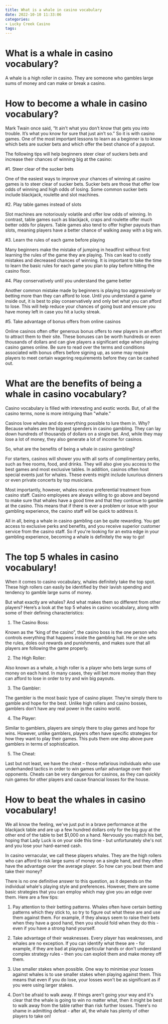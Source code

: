 ```yaml
---
title: What is a whale in casino vocabulary
date: 2022-10-10 11:33:06
categories:
- Lucky Creek Casino
tags:
---
```



#  What is a whale in casino vocabulary?

A whale is a high roller in casino. They are someone who gambles large sums of money and can make or break a casino.

#  How to become a whale in casino vocabulary?

Mark Twain once said, “It ain’t what you don’t know that gets you into trouble. It’s what you know for sure that just ain’t so.” So it is with casino games. One of the most important lessons to learn as a beginner is to know which bets are sucker bets and which offer the best chance of a payout.

The following tips will help beginners steer clear of suckers bets and increase their chances of winning big at the casino:

#1. Steer clear of the sucker bets

One of the easiest ways to improve your chances of winning at casino games is to steer clear of sucker bets. Sucker bets are those that offer low odds of winning and high odds of losing. Some common sucker bets include blackjack, roulette and slot machines.

#2. Play table games instead of slots

Slot machines are notoriously volatile and offer low odds of winning. In contrast, table games such as blackjack, craps and roulette offer much better odds for players. Table games also tend to offer higher payouts than slots, meaning players have a better chance of walking away with a big win.

#3. Learn the rules of each game before playing

Many beginners make the mistake of jumping in headfirst without first learning the rules of the game they are playing. This can lead to costly mistakes and decreased chances of winning. It is important to take the time to learn the basic rules for each game you plan to play before hitting the casino floor.

#4. Play conservatively until you understand the game better

Another common mistake made by beginners is playing too aggressively or betting more than they can afford to lose. Until you understand a game inside out, it is best to play conservatively and only bet what you can afford to lose. This will help reduce your chances of going bust and ensure you have money left in case you hit a lucky streak.

#5. Take advantage of bonus offers from online casinos

Online casinos often offer generous bonus offers to new players in an effort to attract them to their site. These bonuses can be worth hundreds or even thousands of dollars and can give players a significant edge when playing casino games online. Be sure to read over the terms and conditions associated with bonus offers before signing up, as some may require players to meet certain wagering requirements before they can be cashed out.

#  What are the benefits of being a whale in casino vocabulary?

Casino vocabulary is filled with interesting and exotic words. But, of all the casino terms, none is more intriguing than "whale."

Casinos love whales and do everything possible to lure them in. Why? Because whales are the biggest spenders in casino gambling. They can lay down hundreds of thousands of dollars on a single bet. And, while they may lose a lot of money, they also generate a lot of income for casinos.

So, what are the benefits of being a whale in casino gambling?

For starters, casinos will shower you with all sorts of complimentary perks, such as free rooms, food, and drinks. They will also give you access to the best games and most exclusive tables. In addition, casinos often host special events just for whales. These events might include luxurious dinners or even private concerts by top musicians.

Most importantly, however, whales receive preferential treatment from casino staff. Casino employees are always willing to go above and beyond to make sure that whales have a good time and that they continue to gamble at the casino. This means that if there is ever a problem or issue with your gambling experience, the casino staff will be quick to address it.

All in all, being a whale in casino gambling can be quite rewarding. You get access to exclusive perks and benefits, and you receive superior customer service from the casino staff. So if you're looking for an extra edge in your gambling experience, becoming a whale is definitely the way to go!

#  The top 5 whales in casino vocabulary!

When it comes to casino vocabulary, whales definitely take the top spot. These high rollers can easily be identified by their lavish spending and tendency to gamble large sums of money.

But what exactly are whales? And what makes them so different from other players? Here’s a look at the top 5 whales in casino vocabulary, along with some of their defining characteristics:

1. The Casino Boss:

Known as the “king of the casino”, the casino boss is the one person who controls everything that happens inside the gambling hall. He or she sets the rules, doles out rewards and punishments, and makes sure that all players are following the game properly.

2. The High Roller:

Also known as a whale, a high roller is a player who bets large sums of money on each hand. In many cases, they will bet more money than they can afford to lose in order to try and win big payouts.

3. The Gambler:

The gambler is the most basic type of casino player. They’re simply there to gamble and hope for the best. Unlike high rollers and casino bosses, gamblers don’t have any real power in the casino world.

4. The Player:

Similar to gamblers, players are simply there to play games and hope for wins. However, unlike gamblers, players often have specific strategies for how they want to play their games. This puts them one step above pure gamblers in terms of sophistication.

5. The Cheat:

Last but not least, we have the cheat – those nefarious individuals who use underhanded tactics in order to win games unfair advantage over their opponents. Cheats can be very dangerous for casinos, as they can quickly ruin games for other players and cause financial losses for the house.

#  How to beat the whales in casino vocabulary!

We all know the feeling, we've just put in a brave performance at the blackjack table and are up a few hundred dollars only for the big guy at the other end of the table to bet $1,000 on a hand. Nervously you match his bet, hoping that Lady Luck is on your side this time - but unfortunately she's not and you lose your hard-earned cash.

In casino vernacular, we call these players whales. They are the high rollers who can afford to risk large sums of money on a single hand, and they often have the advantage over the average player. So how can you beat them and take their money?

There is no one definitive answer to this question, as it depends on the individual whale's playing style and preferences. However, there are some basic strategies that you can employ which may give you an edge over them. Here are a few tips:

1) Pay attention to their betting patterns. Whales often have certain betting patterns which they stick to, so try to figure out what these are and use them against them. For example, if they always seem to raise their bets when they have a good hand, then you should fold when they do this - even if you have a strong hand yourself.

2) Take advantage of their weaknesses. Every player has weaknesses, and whales are no exception. If you can identify what these are - for example, if they are bad at playing particular hands or don't understand complex strategy rules - then you can exploit them and make money off them.

3) Use smaller stakes when possible. One way to minimise your losses against whales is to use smaller stakes when playing against them. This means that even if you do lose, your losses won't be as significant as if you were using larger stakes.

4) Don't be afraid to walk away. If things aren't going your way and it's clear that the whale is going to win no matter what, then it might be best to walk away from the table rather than risk further losses. There's no shame in admitting defeat - after all, the whale has plenty of other players to take on!